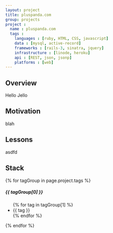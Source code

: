 ```yaml
---
layout: project
title: pluspanda.com
group: projects
project :
  name : pluspanda.com
  tags :
    languages : [ruby, HTML, CSS, javascript]
    data : [mysql, active-record]
    frameworks : [rails-3, sinatra, jquery]
    infrastructure : [linode, heroku]    
    api : [REST, json, jsonp]
    platforms : [web]
---
```


## Overview 

Hello Jello

## Motivation

blah

## Lessons

asdfd

## Stack

{% for tagGroup in page.project.tags %}
  <h5>{{ tagGroup[0] }}</h5>
  <ul>
  {% for tag in tagGroup[1] %}
    <li>{{ tag }}</li>
  {% endfor %}
  </ul>
{% endfor %}